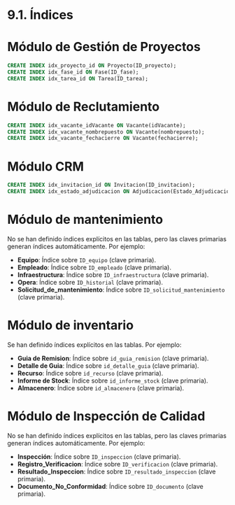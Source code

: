 # 9.1. Índices

# Módulo de Gestión de Proyectos

```sql
CREATE INDEX idx_proyecto_id ON Proyecto(ID_proyecto);
CREATE INDEX idx_fase_id ON Fase(ID_fase);
CREATE INDEX idx_tarea_id ON Tarea(ID_tarea);
```


# Módulo de Reclutamiento
```sql
CREATE INDEX idx_vacante_idVacante ON Vacante(idVacante);
CREATE INDEX idx_vacante_nombrepuesto ON Vacante(nombrepuesto);
CREATE INDEX idx_vacante_fechacierre ON Vacante(fechacierre);
```
# Módulo CRM

```sql
CREATE INDEX idx_invitacion_id ON Invitacion(ID_invitacion);
CREATE INDEX idx_estado_adjudicacion ON Adjudicacion(Estado_Adjudicacion);
```

# Módulo de mantenimiento

No se han definido índices explícitos en las tablas, pero las claves primarias generan índices automáticamente. Por ejemplo:
- **Equipo**: Índice sobre `ID_equipo` (clave primaria).
- **Empleado**: Índice sobre `ID_empleado` (clave primaria).
- **Infraestructura**: Índice sobre `ID_infraestructura` (clave primaria).
- **Opera**: Índice sobre `ID_historial` (clave primaria).
- **Solicitud_de_mantenimiento**: Índice sobre `ID_solicitud_mantenimiento` (clave primaria).


# Módulo de inventario

Se han definido índices explícitos en las tablas. Por ejemplo:
- **Guia de Remision**: Índice sobre `id_guia_remision` (clave primaria).
- **Detalle de Guia**: Índice sobre `id_detalle_guia` (clave primaria).
- **Recurso**: Índice sobre `id_recurso` (clave primaria).
- **Informe de Stock**: Índice sobre `id_informe_stock` (clave primaria).
- **Almacenero**: Índice sobre `id_almacenero` (clave primaria).

# Módulo de Inspección de Calidad
No se han definido índices explícitos en las tablas, pero las claves primarias generan índices automáticamente. Por ejemplo:

- **Inspección**: Índice sobre `ID_inspeccion` (clave primaria).
- **Registro_Verificacion**: Índice sobre `ID_verificacion` (clave primaria).
- **Resultado_Inspeccion**: Índice sobre `ID_resultado_inspeccion` (clave primaria).
- **Documento_No_Conformidad**: Índice sobre `ID_documento` (clave primaria).





